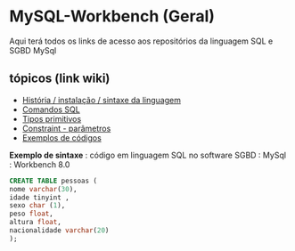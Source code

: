 # MySQL-Workbench (Geral)
 <p> Aqui terá todos os links de acesso aos repositórios da linguagem SQL  e SGBD MySql</p>
 
<!---
<strong> Os significados dos logotipos :</strong>
|Descrição | Logotipo   |
|:--: |:--:|
| Projeto em desenvolvimento    |  🛑  |
| Meus projetos Favoritos | :heart: |
| Código Fonte - local do repositório | ☕|
--->


## tópicos (link wiki)  
* [ História / instalação / sintaxe da linguagem   ](https://github.com/LeandroPereira2603/MySQL-Workbench/wiki/Hist%C3%B3ria-----intala%C3%A7%C3%A3o----sintaxe-da-linguagem)
* [ Comandos SQL ](https://github.com/LeandroPereira2603/MySQL-Workbench/wiki/SQL-%E2%80%90-comandos)
* [Tipos primitivos](https://github.com/LeandroPereira2603/MySQL-Workbench/wiki/Tipos-priimitivos)
* [Constraint - parâmetros](https://github.com/LeandroPereira2603/MySQL-Workbench/wiki/CONSTRAINT)
* [Exemplos de códigos](https://github.com/LeandroPereira2603/MySQL-Workbench/wiki/C%C3%B3digos-exemplos)


**Exemplo de sintaxe** : código em linguagem SQL no software SGBD : MySql : Workbench 8.0 

 ```sql
CREATE TABLE pessoas (
nome varchar(30),
idade tinyint ,
sexo char (1),
peso float,
altura float,
nacionalidade varchar(20)
);

 ```



